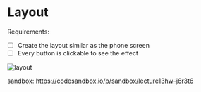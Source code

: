 # Layout

Requirements:

- [ ] Create the layout similar as the phone screen
- [ ] Every button is clickable to see the effect

![layout](./layout.png)

sandbox: https://codesandbox.io/p/sandbox/lecture13hw-j6r3t6